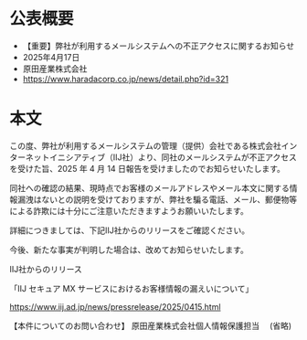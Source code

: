 # 公表概要
- 【重要】弊社が利用するメールシステムへの不正アクセスに関するお知らせ
- 2025年4月17日
- 原田産業株式会社
- https://www.haradacorp.co.jp/news/detail.php?id=321

# 本文
この度、弊社が利用するメールシステムの管理（提供）会社である株式会社インターネットイニシアティブ（IIJ社）より、同社のメールシステムが不正アクセスを受けた旨、2025 年 4 月 14 日報告を受けましたのでお知らせいたします。

同社への確認の結果、現時点でお客様のメールアドレスやメール本文に関する情報漏洩はないとの説明を受けておりますが、弊社を騙る電話、メール、郵便物等による詐欺には十分にご注意いただきますようお願いいたします。

詳細につきましては、下記IIJ社からのリリースをご確認ください。


今後、新たな事実が判明した場合は、改めてお知らせいたします。


IIJ社からのリリース

「IIJ セキュア MX サービスにおけるお客様情報の漏えいについて」

https://www.iij.ad.jp/news/pressrelease/2025/0415.html

【本件についてのお問い合わせ】
原田産業株式会社個人情報保護担当　
(省略)

